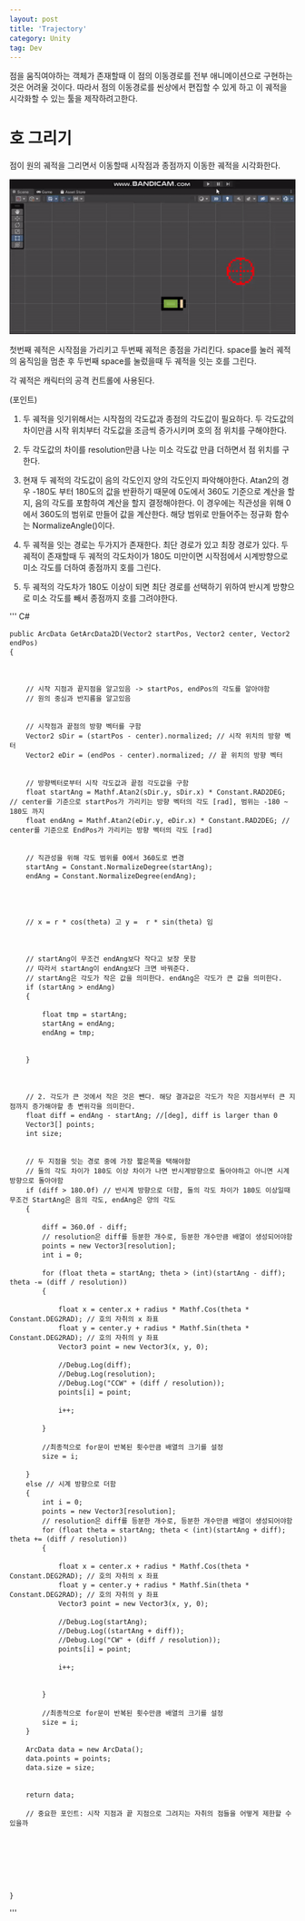 ```yaml
---
layout: post
title: 'Trajectory'
category: Unity
tag: Dev
---
```


점을 움직여야하는 객체가 존재할때 이 점의 이동경로를 전부 애니메이션으로 구현하는 것은
어려울 것이다.
따라서 점의 이동경로를 씬상에서 편집할 수 있게 하고 이 궤적을 시각화할 수 있는
툴을 제작하려고한다.

# 호 그리기

점이 원의 궤적을 그리면서 이동할때 시작점과 종점까지 이동한 궤적을 시각화한다.

![](/asset/gifs/gArc.gif)

첫번째 궤적은 시작점을 가리키고 두번째 궤적은 종점을 가리킨다. space를 눌러 궤적의 움직임을 멈춘 후 두번째 space를 눌렀을때 두 궤적을 잇는 호를 그린다.

각 궤적은 캐릭터의 공격 컨트롤에 사용된다.

(포인트) 
1. 두 궤적을 잇기위해서는 시작점의 각도값과 종점의 각도값이 필요하다. 두 각도값의 차이만큼 시작 위치부터 각도값을 조금씩 증가시키며 호의 점 위치를 구해야한다.

2. 두 각도값의 차이를 resolution만큼 나눈 미소 각도값 만큼 더하면서 점 위치를 구한다.

3. 현재 두 궤적의 각도값이 음의 각도인지 양의 각도인지 파악해야한다. Atan2의 경우 -180도 부터 180도의 값을 반환하기 때문에 0도에서 360도 기준으로 계산을 할지, 음의 각도를 포함하여 계산을 할지 결정해야한다. 이 경우에는 직관성을 위해 0에서 360도의 범위로 만들어 값을 계산한다. 해당 범위로 만들어주는 정규화 함수는 NormalizeAngle()이다.

   


4. 두 궤적을 잇는 경로는 두가지가 존재한다. 최단 경로가 있고 최장 경로가 있다. 두 궤적이 존재할때 두 궤적의 각도차이가 180도 미만이면 시작점에서 시계방향으로 미소 각도를 더하여 종점까지 호를 그린다.

5.  두 궤적의 각도차가 180도 이상이 되면 최단 경로를 선택하기 위하여 반시계 방향으로 미소 각도를 빼서 종점까지 호를 그려야한다. 


''' C# 

    public ArcData GetArcData2D(Vector2 startPos, Vector2 center, Vector2 endPos)
    {



        // 시작 지점과 끝지점을 알고있음 -> startPos, endPos의 각도를 알아야함
        // 원의 중심과 반지름을 알고있음


        // 시작점과 끝점의 방향 벡터를 구함
        Vector2 sDir = (startPos - center).normalized; // 시작 위치의 방향 벡터
        Vector2 eDir = (endPos - center).normalized; // 끝 위치의 방향 벡터


        // 방향벡터로부터 시작 각도값과 끝점 각도값을 구함
        float startAng = Mathf.Atan2(sDir.y, sDir.x) * Constant.RAD2DEG; // center를 기준으로 startPos가 가리키는 방향 벡터의 각도 [rad], 범위는 -180 ~ 180도 까지
        float endAng = Mathf.Atan2(eDir.y, eDir.x) * Constant.RAD2DEG; // center를 기준으로 EndPos가 가리키는 방향 벡터의 각도 [rad]


        // 직관성을 위해 각도 범위를 0에서 360도로 변경
        startAng = Constant.NormalizeDegree(startAng);
        endAng = Constant.NormalizeDegree(endAng);




        // x = r * cos(theta) 고 y =  r * sin(theta) 임



        // startAng이 무조건 endAng보다 작다고 보장 못함
        // 따라서 startAng이 endAng보다 크면 바꿔준다.
        // startAng은 각도가 작은 값을 의미한다. endAng은 각도가 큰 값을 의미한다.
        if (startAng > endAng)
        {
            
            float tmp = startAng;
            startAng = endAng;
            endAng = tmp; 


        }



        // 2. 각도가 큰 것에서 작은 것은 뺀다. 해당 결과값은 각도가 작은 지점서부터 큰 지점까지 증가해야할 총 변위각을 의미한다.
        float diff = endAng - startAng; //[deg], diff is larger than 0
        Vector3[] points;
        int size;


        // 두 지점을 잇는 경로 중에 가장 짧은쪽을 택해야함 
        // 둘의 각도 차이가 180도 이상 차이가 나면 반시계방향으로 돌아야하고 아니면 시계방향으로 돌아야함
        if (diff > 180.0f) // 반시계 방향으로 더함, 둘의 각도 차이가 180도 이상일때 무조건 StartAng은 음의 각도, endAng은 양의 각도
        {
            
            diff = 360.0f - diff;
            // resolution은 diff를 등분한 개수로, 등분한 개수만큼 배열이 생성되어야함
            points = new Vector3[resolution];
            int i = 0;

            for (float theta = startAng; theta > (int)(startAng - diff); theta -= (diff / resolution))
            {

                float x = center.x + radius * Mathf.Cos(theta * Constant.DEG2RAD); // 호의 자취의 x 좌표
                float y = center.y + radius * Mathf.Sin(theta * Constant.DEG2RAD); // 호의 자취의 y 좌표
                Vector3 point = new Vector3(x, y, 0);

                //Debug.Log(diff);
                //Debug.Log(resolution);
                //Debug.Log("CCW" + (diff / resolution));
                points[i] = point;
                
                i++;

            }

            //최종적으로 for문이 반복된 횟수만큼 배열의 크기를 설정
            size = i;

        }
        else // 시계 방향으로 더함
        {
            int i = 0;
            points = new Vector3[resolution];
            // resolution은 diff를 등분한 개수로, 등분한 개수만큼 배열이 생성되어야함
            for (float theta = startAng; theta < (int)(startAng + diff); theta += (diff / resolution))
            {

                float x = center.x + radius * Mathf.Cos(theta * Constant.DEG2RAD); // 호의 자취의 x 좌표
                float y = center.y + radius * Mathf.Sin(theta * Constant.DEG2RAD); // 호의 자취의 y 좌표
                Vector3 point = new Vector3(x, y, 0);

                //Debug.Log(startAng);
                //Debug.Log((startAng + diff));
                //Debug.Log("CW" + (diff / resolution));
                points[i] = point;
                
                i++;


            }

            //최종적으로 for문이 반복된 횟수만큼 배열의 크기를 설정
            size = i;
        }

        ArcData data = new ArcData();
        data.points = points;
        data.size = size;


        return data;

        // 중요한 포인트: 시작 지점과 끝 지점으로 그려지는 자취의 점들을 어떻게 제한할 수 있을까







    }




    








'''

